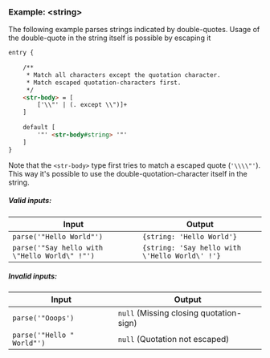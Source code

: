 ### Example: \<string\>
The following example parses strings indicated by double-quotes.
Usage of the double-quote in the string itself is possible by escaping it

```html
entry {
    
    /**
     * Match all characters except the quotation character.
     * Match escaped quotation-characters first.
     */ 
    <str-body> = [
        ['\\"' | (. except \\")]+
    ]
    
    default [
        '"' <str-body#string> '"'
    ]
}
```

Note that the `<str-body>` type first tries to match a escaped quote (`'\\\\"'`).
This way it's possible to use the double-quotation-character itself in the string.

##### Valid inputs:
| Input | Output |
| ----- | ------ |
| `parse('"Hello World"')` | `{string: 'Hello World'}` |
| `parse('"Say hello with \"Hello World\" !"')` | `{string: 'Say hello with \'Hello World\' !'}` |

##### Invalid inputs:
| Input | Output |
| ----- | ------ |
| `parse('"Ooops')` | `null` (Missing closing quotation-sign) |
| `parse('"Hello " World"')` | `null` (Quotation not escaped) |
